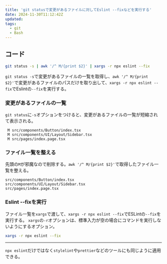 ```yaml
---
title: 'git statusで変更があるファイルに対してEslint --fixなどを実行する'
date: 2024-11-30T11:12:42Z
updated:
tags:
  - git
  - Bash
---
```


## コード

```bash
git status -s | awk '/^ M/{print $2}' | xargs -r npx eslint --fix
```

`git status -s`で変更があるファイルの一覧を取得し、`awk '/^ M/{print $2}'`で変更があるファイルのパスだけを取り出して、`xargs -r npx eslint --fix`でEslintの`--fix`を実行する。

### 変更があるファイルの一覧

`git status`に`-s`オプションをつけると、変更があるファイルの一覧が短縮されて表示される。

```
 M src/components/Button/index.tsx
 M src/components/UI/Layout/Sidebar.tsx
 M src/pages/index.page.tsx
```

### ファイル一覧を整える

先頭の`M`が邪魔なので削除する。`awk '/^ M/{print $2}'`で取得したファイル一覧を整える。

```
src/components/Button/index.tsx
src/components/UI/Layout/Sidebar.tsx
src/pages/index.page.tsx
```

### Eslint --fixを実行

ファイル一覧を`xargs`で渡して、`xargs -r npx eslint --fix`でESLintの`--fix`を実行する。
`xargs`の`-r`オプションは、標準入力が空の場合にコマンドを実行しないようにするオプション。

```bash
xargs -r npx eslint --fix
```

---

`npx eslint`だけではなく`stylelint`や`prettier`などのツールにも同じように適用できる。
